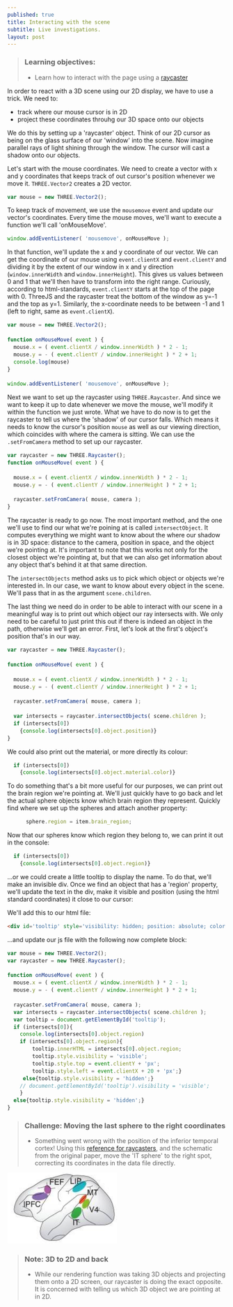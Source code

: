 ```yaml
---
published: true
title: Interacting with the scene
subtitle: Live investigations.
layout: post
---
```


> ### Learning objectives:
>
> * Learn how to interact with the page using a [raycaster](https://threejs.org/docs/index.html#api/core/Raycaster)

In order to react with a 3D scene using our 2D display, we have to use a trick. We need to:

* track where our mouse cursor is in 2D
* project these coordinates throuhg our 3D space onto our objects

We do this by setting up a 'raycaster' object. Think of our 2D cursor as being on the glass surface of our 'window' into the scene. Now imagine parallel rays of light shining through the window. The cursor will cast a shadow onto our objects.


Let's start with the mouse coordinates. We need to create a vector with x and y coordinates that keeps track of out cursor's position whenever we move it. `THREE.Vector2` creates a 2D vector.

```js
var mouse = new THREE.Vector2();
```

To keep track of movement, we use the `mousemove` event and update our vector's coordinates. Every time the mouse moves, we'll want to execute a function we'll call 'onMouseMove'.

```js
window.addEventListener( 'mousemove', onMouseMove );
```

In that function, we'll update the x and y coordinate of our vector.
We can get the coordinate of our mouse using `event.clientX` and `event.clientY` and dividing it by the extent of our window in x and y direction (`window.innerWidth` and `window.innerHeight`).
This gives us values between 0 and 1 that we'll then have to transform into the right range. Curiously, according to html-standards, `event.clientY` starts at the top of the page with 0. ThreeJS and the raycaster treat the bottom of the window as y=-1 and the top as y=1. Similarly, the x-coordinate needs to be between -1 and 1 (left to right, same as `event.clientX`).

```js
var mouse = new THREE.Vector2();

function onMouseMove( event ) {
  mouse.x = ( event.clientX / window.innerWidth ) * 2 - 1;
  mouse.y = - ( event.clientY / window.innerHeight ) * 2 + 1;
  console.log(mouse)
}

window.addEventListener( 'mousemove', onMouseMove );
```

Next we want to set up the raycaster using `THREE.Raycaster`. And since we want to keep it up to date whenever we move the mouse, we'll modify it within the function we just wrote. What we have to do now is to get the raycaster to tell us where the 'shadow' of our cursor falls. Which means it needs to know the cursor's position `mouse` as well as our viewing direction, which coincides with where the camera is sitting. We can use the `.setFromCamera` method to set up our raycaster.

```js
var raycaster = new THREE.Raycaster();
function onMouseMove( event ) {

  mouse.x = ( event.clientX / window.innerWidth ) * 2 - 1;
  mouse.y = - ( event.clientY / window.innerHeight ) * 2 + 1;

  raycaster.setFromCamera( mouse, camera );
}
```

The raycaster is ready to go now. The most important method, and the one we'll use to find our what we're poining at is called `intersectObject`. It computes everything we might want to know about the where our shadow is in 3D space: distance to the camera, position in space, and the object we're pointing at. It's important to note that this works not only for the closest object we're pointing at, but that we can also get information about any object that's behind it at that same direction.

The `intersectObjects` method asks us to pick which object or objects we're interested in. In our case, we want to know about every object in the scene. We'll pass that in as the argument `scene.children`.

The last thing we need do in order to be able to interact with our scene in a meaningful way is to print out which object our ray intersects with. We only need to be careful to just print this out if there is indeed an object in the path, otherwise we'll get an error. First, let's look at the first's object's position that's in our way.


```js
var raycaster = new THREE.Raycaster();

function onMouseMove( event ) {

  mouse.x = ( event.clientX / window.innerWidth ) * 2 - 1;
  mouse.y = - ( event.clientY / window.innerHeight ) * 2 + 1;

  raycaster.setFromCamera( mouse, camera );

  var intersects = raycaster.intersectObjects( scene.children );
  if (intersects[0])
    {console.log(intersects[0].object.position)}
}
```

We could also print out the material, or more directly its colour:

```js
  if (intersects[0])
    {console.log(intersects[0].object.material.color)}
```

To do something that's a bit more useful for our purposes, we can print out the brain region we're pointing at. We'll just quickly have to go back and let the actual sphere objects know which brain region they represent. Quickly find where we set up the spheres and attach another property:

```js
      sphere.region = item.brain_region;
```

Now that our spheres know which region they belong to, we can print it out in the console:

```js
  if (intersects[0])
    {console.log(intersects[0].object.region)}
```

...or we could create a little tooltip to display the name. To do that, we'll make an invisible div. Once we find an object that has a 'region' property, we'll update the text in the div, make it visible and position (using the html standard coordinates) it close to our cursor:


We'll add this to our html file:

```html
<div id='tooltip' style='visibility: hidden; position: absolute; color: white; font-family:sans-serif'> </div>
```

...and update our js file with the following now complete block:

```js
var mouse = new THREE.Vector2();
var raycaster = new THREE.Raycaster();

function onMouseMove( event ) {
  mouse.x = ( event.clientX / window.innerWidth ) * 2 - 1;
  mouse.y = - ( event.clientY / window.innerHeight ) * 2 + 1;

  raycaster.setFromCamera( mouse, camera );
  var intersects = raycaster.intersectObjects( scene.children );
  var tooltip = document.getElementById('tooltip');
  if (intersects[0]){
    console.log(intersects[0].object.region)
    if (intersects[0].object.region){
        tooltip.innerHTML = intersects[0].object.region;
        tooltip.style.visibility = 'visible';
        tooltip.style.top = event.clientY + 'px';
        tooltip.style.left = event.clientX + 20 + 'px';}
     else{tooltip.style.visibility = 'hidden';}
    // document.getElementById('tooltip').visibility = 'visible';
    }
  else{tooltip.style.visibility = 'hidden';}
}
```


> ### Challenge: Moving the last sphere to the right coordinates
>
> * Something went wrong with the position of the inferior temporal cortex! Using this [reference for raycasters](https://threejs.org/docs/index.html#api/core/Raycaster), and the schematic from the original paper, move the 'IT sphere' to the right spot, correcting its coordinates in the data file directly.

<img src="../images/brain_schematic.png" alt="setup" width="50%" />



> ### Note: 3D to 2D and back
>
> * While our rendering function was taking 3D objects and projecting them onto a 2D screen, our raycaster is doing the exact opposite. It is concerned with telling us which 3D object we are pointing at in 2D.



<!--

links: [https://threejs.org/examples](https://threejs.org/examples)

code:
```html
  <script type="text/javascript" src="OrbitControls.js"></script>
```

challenges:
> ### Challenge: Playing with libraries
>
> Find and include the "trackball" controls in the ThreeJS examples following the steps above and explore how they are different.  

-->
